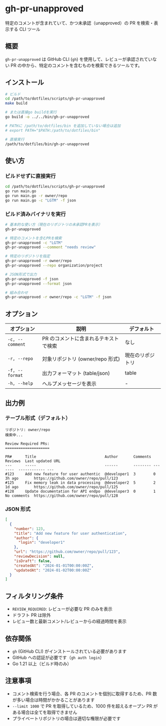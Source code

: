 # gh-pr-unapproved

特定のコメントが含まれていて、かつ未承認（unapproved）の PR を検索・表示する CLI ツール

## 概要

`gh-pr-unapproved` は GitHub CLI (`gh`) を使用して、レビューが承認されていない PR の中から、特定のコメントを含むものを検索できるツールです。

## インストール

```bash
# ビルド
cd /path/to/dotfiles/scripts/gh-pr-unapproved
make build

# または直接go buildを実行
go build -o ../../bin/gh-pr-unapproved

# PATHに /path/to/dotfiles/bin を追加していない場合は追加
# export PATH="$PATH:/path/to/dotfiles/bin"

# 直接実行
/path/to/dotfiles/bin/gh-pr-unapproved
```

## 使い方

### ビルドせずに直接実行

```bash
cd /path/to/dotfiles/scripts/gh-pr-unapproved
go run main.go
go run main.go -r owner/repo
go run main.go -c "LGTM" -f json
```

### ビルド済みバイナリを実行

```bash
# 基本的な使い方（現在のリポジトリの未承認PRを表示）
gh-pr-unapproved

# 特定のコメントを含むPRを検索
gh-pr-unapproved -c "LGTM"
gh-pr-unapproved --comment "needs review"

# 特定のリポジトリを指定
gh-pr-unapproved -r owner/repo
gh-pr-unapproved --repo organization/project

# JSON形式で出力
gh-pr-unapproved -f json
gh-pr-unapproved --format json

# 組み合わせ
gh-pr-unapproved -r owner/repo -c "LGTM" -f json
```

## オプション

| オプション      | 説明                                  | デフォルト       |
| --------------- | ------------------------------------- | ---------------- |
| `-c, --comment` | PR のコメントに含まれるテキストで検索 | なし             |
| `-r, --repo`    | 対象リポジトリ (owner/repo 形式)      | 現在のリポジトリ |
| `-f, --format`  | 出力フォーマット (table/json)         | table            |
| `-h, --help`    | ヘルプメッセージを表示                | -                |

## 出力例

### テーブル形式（デフォルト）

```
リポジトリ: owner/repo
検索中...

Review Required PRs:
====================

PR#      Title                               Author       Comments Reviews  Last updated URL
---      -----                               ------       -------- -------  ------------ ---
#123     Add new feature for user authentic  @developer1  3        0        3h ago       https://github.com/owner/repo/pull/123
#125     Fix memory leak in data processing  @developer2  5        2        1d ago       https://github.com/owner/repo/pull/125
#128     Update documentation for API endpo  @developer3  0        1        No comments  https://github.com/owner/repo/pull/128
```

### JSON 形式

```json
[
  {
    "number": 123,
    "title": "Add new feature for user authentication",
    "author": {
      "login": "developer1"
    },
    "url": "https://github.com/owner/repo/pull/123",
    "reviewDecision": null,
    "isDraft": false,
    "createdAt": "2024-01-01T00:00:00Z",
    "updatedAt": "2024-01-02T00:00:00Z"
  }
]
```

## フィルタリング条件

- `REVIEW_REQUIRED`: レビューが必要な PR のみを表示
- ドラフト PR は除外
- レビュー数と最新コメント/レビューからの経過時間を表示

## 依存関係

- `gh` (GitHub CLI) がインストールされている必要があります
- GitHub への認証が必要です（`gh auth login`）
- Go 1.21 以上（ビルド時のみ）

## 注意事項

- コメント検索を行う場合、各 PR のコメントを個別に取得するため、PR 数が多い場合は時間がかかることがあります
- `--limit 1000` で PR を取得しているため、1000 件を超えるオープン PR がある場合は全てを取得できません
- プライベートリポジトリの場合は適切な権限が必要です
